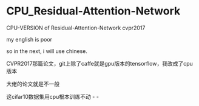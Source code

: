 # CPU_Residual-Attention-Network
CPU-VERSION of Residual-Attention-Network cvpr2017

my english is poor

so in the next, i will use chinese.

CVPR2017那篇论文，git上除了caffe就是gpu版本的tensorflow，我改成了cpu版本

大佬的论文就是不一般

这cifar10数据集用cpu根本训练不动 - -
